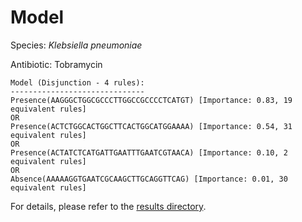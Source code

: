 
# Model

Species: *Klebsiella pneumoniae*

Antibiotic: Tobramycin

```
Model (Disjunction - 4 rules):
------------------------------
Presence(AAGGGCTGGCGCCCTTGGCCGCCCCTCATGT) [Importance: 0.83, 19 equivalent rules]
OR
Presence(ACTCTGGCACTGGCTTCACTGGCATGGAAAA) [Importance: 0.54, 31 equivalent rules]
OR
Presence(ACTATCTCATGATTGAATTTGAATCGTAACA) [Importance: 0.10, 2 equivalent rules]
OR
Absence(AAAAAGGTGAATCGCAAGCTTGCAGGTTCAG) [Importance: 0.01, 30 equivalent rules]

```

For details, please refer to the [results directory](../../../../../results/scm_b/klebsiella%20pneumoniae/tobramycin/repeat_9/).

